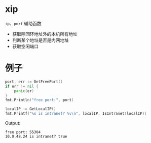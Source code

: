 # xip

`ip`、`port` 辅助函数

- 获取除回环地址外的本机所有地址
- 判断某个地址是否是内网地址
- 获取空闲端口

# 例子
```go
port, err := GetFreePort()
if err != nil {
    panic(er)
}
fmt.Println("free port:", port)

localIP := GetLocalIP()
fmt.Printf("%s is intranet? %v\n", localIP, IsIntranet(localIP))
```
Output:
```text
free port: 55304
10.0.48.24 is intranet? true
```